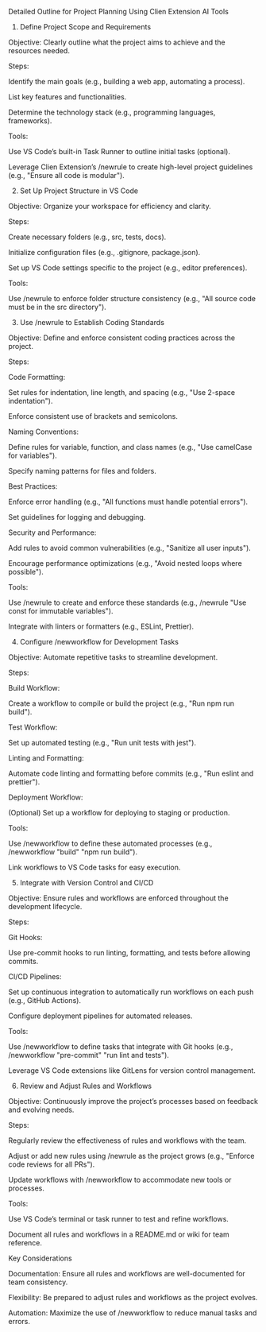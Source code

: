 Detailed Outline for Project Planning Using Clien Extension AI Tools

1. Define Project Scope and Requirements





Objective: Clearly outline what the project aims to achieve and the resources needed.



Steps:





Identify the main goals (e.g., building a web app, automating a process).



List key features and functionalities.



Determine the technology stack (e.g., programming languages, frameworks).



Tools:





Use VS Code’s built-in Task Runner to outline initial tasks (optional).



Leverage Clien Extension’s /newrule to create high-level project guidelines (e.g., "Ensure all code is modular").

2. Set Up Project Structure in VS Code





Objective: Organize your workspace for efficiency and clarity.



Steps:





Create necessary folders (e.g., src, tests, docs).



Initialize configuration files (e.g., .gitignore, package.json).



Set up VS Code settings specific to the project (e.g., editor preferences).



Tools:





Use /newrule to enforce folder structure consistency (e.g., "All source code must be in the src directory").

3. Use /newrule to Establish Coding Standards





Objective: Define and enforce consistent coding practices across the project.



Steps:





Code Formatting:





Set rules for indentation, line length, and spacing (e.g., "Use 2-space indentation").



Enforce consistent use of brackets and semicolons.



Naming Conventions:





Define rules for variable, function, and class names (e.g., "Use camelCase for variables").



Specify naming patterns for files and folders.



Best Practices:





Enforce error handling (e.g., "All functions must handle potential errors").



Set guidelines for logging and debugging.



Security and Performance:





Add rules to avoid common vulnerabilities (e.g., "Sanitize all user inputs").



Encourage performance optimizations (e.g., "Avoid nested loops where possible").



Tools:





Use /newrule to create and enforce these standards (e.g., /newrule "Use const for immutable variables").



Integrate with linters or formatters (e.g., ESLint, Prettier).

4. Configure /newworkflow for Development Tasks





Objective: Automate repetitive tasks to streamline development.



Steps:





Build Workflow:





Create a workflow to compile or build the project (e.g., "Run npm run build").



Test Workflow:





Set up automated testing (e.g., "Run unit tests with jest").



Linting and Formatting:





Automate code linting and formatting before commits (e.g., "Run eslint and prettier").



Deployment Workflow:





(Optional) Set up a workflow for deploying to staging or production.



Tools:





Use /newworkflow to define these automated processes (e.g., /newworkflow "build" "npm run build").



Link workflows to VS Code tasks for easy execution.

5. Integrate with Version Control and CI/CD





Objective: Ensure rules and workflows are enforced throughout the development lifecycle.



Steps:





Git Hooks:





Use pre-commit hooks to run linting, formatting, and tests before allowing commits.



CI/CD Pipelines:





Set up continuous integration to automatically run workflows on each push (e.g., GitHub Actions).



Configure deployment pipelines for automated releases.



Tools:





Use /newworkflow to define tasks that integrate with Git hooks (e.g., /newworkflow "pre-commit" "run lint and tests").



Leverage VS Code extensions like GitLens for version control management.

6. Review and Adjust Rules and Workflows





Objective: Continuously improve the project’s processes based on feedback and evolving needs.



Steps:





Regularly review the effectiveness of rules and workflows with the team.



Adjust or add new rules using /newrule as the project grows (e.g., "Enforce code reviews for all PRs").



Update workflows with /newworkflow to accommodate new tools or processes.



Tools:





Use VS Code’s terminal or task runner to test and refine workflows.



Document all rules and workflows in a README.md or wiki for team reference.



Key Considerations





Documentation: Ensure all rules and workflows are well-documented for team consistency.



Flexibility: Be prepared to adjust rules and workflows as the project evolves.



Automation: Maximize the use of /newworkflow to reduce manual tasks and errors.